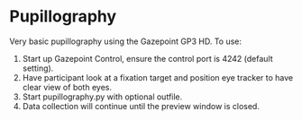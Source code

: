 # Pupillography
Very basic pupillography using the Gazepoint GP3 HD.
To use:

1. Start up Gazepoint Control, ensure the control port is 4242 (default setting).
2. Have participant look at a fixation target and position eye tracker to have clear view of both eyes.
3. Start pupillography.py with optional outfile.
4. Data collection will continue until the preview window is closed.
